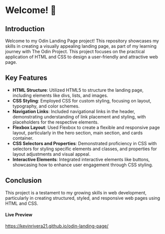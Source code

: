 # Welcome! 👋

## Introduction

Welcome to my Odin Landing Page project! This repository showcases my skills in creating a visually appealing landing page, as part of my learning journey with The Odin Project. This project focuses on the practical application of HTML and CSS to design a user-friendly and attractive web page.

## Key Features

- **HTML Structure**: Utilized HTML5 to structure the landing page, including elements like divs, lists, and images.
- **CSS Styling**: Employed CSS for custom styling, focusing on layout, typography, and color schemes.
- **Navigation Links**: Included navigational links in the header, demonstrating understanding of link placement and styling, with placeholders for the respective elements.
- **Flexbox Layout**: Used Flexbox to create a flexible and responsive page layout, particularly in the hero section, main section, and cards container.
- **CSS Selectors and Properties**: Demonstrated proficiency in CSS with selectors for styling specific elements and classes, and properties for layout adjustments and visual appeal.
- **Interactive Elements**: Integrated interactive elements like buttons, showcasing how to enhance user engagement through CSS styling.

## Conclusion

This project is a testament to my growing skills in web development, particularly in creating structured, styled, and responsive web pages using HTML and CSS.
#### Live Preview
https://kevinrivera21.github.io/odin-landing-page/
